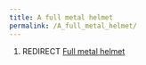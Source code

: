 ```yaml
---
title: A full metal helmet
permalink: /A_full_metal_helmet/
---
```


1.  REDIRECT [Full metal helmet](Full_metal_helmet "wikilink")
